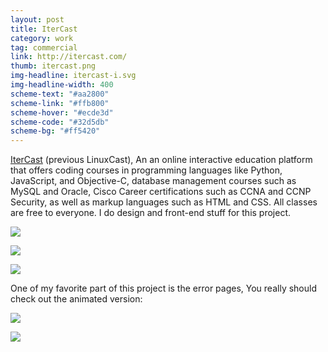 ```yaml
---
layout: post
title: IterCast
category: work
tag: commercial
link: http://itercast.com/
thumb: itercast.png
img-headline: itercast-i.svg
img-headline-width: 400
scheme-text: "#aa2800"
scheme-link: "#ffb800"
scheme-hover: "#ecde3d"
scheme-code: "#32d5db"
scheme-bg: "#ff5420"
---
```


<div class=txt>
  <p><a href="http://itercast.com/">IterCast</a> (previous LinuxCast), An an online interactive education platform that offers coding courses in programming languages like Python, JavaScript, and Objective-C, database management courses such as MySQL and Oracle, Cisco Career certifications such as CCNA and CCNP Security, as well as markup languages such as HTML and CSS. All classes are free to everyone. I do design and front-end stuff for this project.</p>

  <p><img src="{{ site.data.var.file }}/itercast-banners-2.png"></p>

  <p><img src="{{ site.data.var.file }}/itercast-icons-2.png"></p>

  <p class="browser"><img src="{{ site.data.var.file }}/itercast-01.png"></p>

  <p>One of my favorite part of this project is the error pages, You really should check out the animated version:</p>

  <p class="browser"><a href="http://itercast.com/404"><img src="{{ site.data.var.file }}/itercast-02.jpg"></a></p>

  <p class="browser"><a href="http://itercast.com/500"><img src="{{ site.data.var.file }}/itercast-03.jpg"></a></p>
</div>